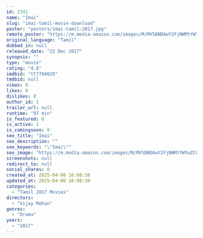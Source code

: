 ```yaml
---
id: 2341
name: "Imai"
slug: "imai-tamil-movie-download"
poster: "posters/imai-tamil-2017.jpg"
remote_poster: "https://m.media-amazon.com/images/M/MV5BNDAwY2FjNWMtYWYwZC00NDI2LTlmNWEtMWZhMjNlMjAyYjBkXkEyXkFqcGdeQXVyNzc2MzI1MDg@._V1_SX300.jpg"
original_language: "Tamil"
dubbed_in: null
released_date: "22 Dec 2017"
synopsis: ""
type: "movie"
rating: "4.8"
imdbid: "tt7794028"
tmdbid: null
views: 0
likes: 0
dislikes: 0
author_id: 1
trailer_url: null
runtime: "97 min"
is_featured: 0
is_active: 1
is_comingsoon: 0
seo_title: "Imai"
seo_description: ""
seo_keywords: "\"Imai\""
seo_image: "https://m.media-amazon.com/images/M/MV5BNDAwY2FjNWMtYWYwZC00NDI2LTlmNWEtMWZhMjNlMjAyYjBkXkEyXkFqcGdeQXVyNzc2MzI1MDg@._V1_SX300.jpg"
screenshots: null
redirect_to: null
social_shares: 0
created_at: 2025-04-08 16:08:38
updated_at: 2025-04-08 16:08:38
categories:
  - "Tamil 2017 Movies"
directors:
  - "Vijay Mohan"
genres:
  - "Drama"
years:
  - "2017"
---
```

